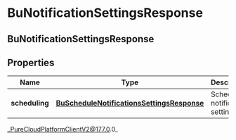 # BuNotificationSettingsResponse

## BuNotificationSettingsResponse

## Properties

|Name | Type | Description | Notes|
|------------ | ------------- | ------------- | -------------|
| **scheduling** | [**BuScheduleNotificationsSettingsResponse**](BuScheduleNotificationsSettingsResponse) | Schedule notification settings | [optional] |



_PureCloudPlatformClientV2@177.0.0_
